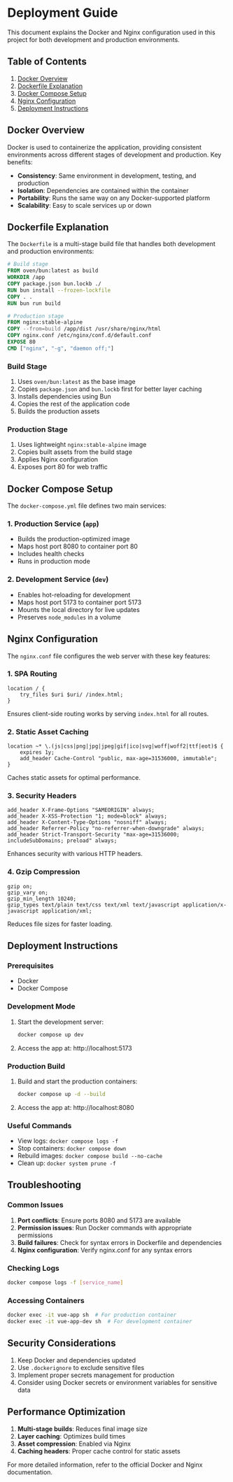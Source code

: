 # Deployment Guide

This document explains the Docker and Nginx configuration used in this project for both development and production environments.

## Table of Contents

1. [Docker Overview](#docker-overview)
2. [Dockerfile Explanation](#dockerfile-explanation)
3. [Docker Compose Setup](#docker-compose-setup)
4. [Nginx Configuration](#nginx-configuration)
5. [Deployment Instructions](#deployment-instructions)

## Docker Overview

Docker is used to containerize the application, providing consistent environments across different stages of development and production. Key benefits:

- **Consistency**: Same environment in development, testing, and production
- **Isolation**: Dependencies are contained within the container
- **Portability**: Runs the same way on any Docker-supported platform
- **Scalability**: Easy to scale services up or down

## Dockerfile Explanation

The `Dockerfile` is a multi-stage build file that handles both development and production environments:

```dockerfile
# Build stage
FROM oven/bun:latest as build
WORKDIR /app
COPY package.json bun.lockb ./
RUN bun install --frozen-lockfile
COPY . .
RUN bun run build

# Production stage
FROM nginx:stable-alpine
COPY --from=build /app/dist /usr/share/nginx/html
COPY nginx.conf /etc/nginx/conf.d/default.conf
EXPOSE 80
CMD ["nginx", "-g", "daemon off;"]
```

### Build Stage

1. Uses `oven/bun:latest` as the base image
2. Copies `package.json` and `bun.lockb` first for better layer caching
3. Installs dependencies using Bun
4. Copies the rest of the application code
5. Builds the production assets

### Production Stage

1. Uses lightweight `nginx:stable-alpine` image
2. Copies built assets from the build stage
3. Applies Nginx configuration
4. Exposes port 80 for web traffic

## Docker Compose Setup

The `docker-compose.yml` file defines two main services:

### 1. Production Service (`app`)

- Builds the production-optimized image
- Maps host port 8080 to container port 80
- Includes health checks
- Runs in production mode

### 2. Development Service (`dev`)

- Enables hot-reloading for development
- Maps host port 5173 to container port 5173
- Mounts the local directory for live updates
- Preserves `node_modules` in a volume

## Nginx Configuration

The `nginx.conf` file configures the web server with these key features:

### 1. SPA Routing

```nginx
location / {
    try_files $uri $uri/ /index.html;
}
```

Ensures client-side routing works by serving `index.html` for all routes.

### 2. Static Asset Caching

```nginx
location ~* \.(js|css|png|jpg|jpeg|gif|ico|svg|woff|woff2|ttf|eot)$ {
    expires 1y;
    add_header Cache-Control "public, max-age=31536000, immutable";
}
```

Caches static assets for optimal performance.

### 3. Security Headers

```nginx
add_header X-Frame-Options "SAMEORIGIN" always;
add_header X-XSS-Protection "1; mode=block" always;
add_header X-Content-Type-Options "nosniff" always;
add_header Referrer-Policy "no-referrer-when-downgrade" always;
add_header Strict-Transport-Security "max-age=31536000; includeSubDomains; preload" always;
```

Enhances security with various HTTP headers.

### 4. Gzip Compression

```nginx
gzip on;
gzip_vary on;
gzip_min_length 10240;
gzip_types text/plain text/css text/xml text/javascript application/x-javascript application/xml;
```

Reduces file sizes for faster loading.

## Deployment Instructions

### Prerequisites

- Docker
- Docker Compose

### Development Mode

1. Start the development server:
   ```bash
   docker compose up dev
   ```
2. Access the app at: http://localhost:5173

### Production Build

1. Build and start the production containers:
   ```bash
   docker compose up -d --build
   ```
2. Access the app at: http://localhost:8080

### Useful Commands

- View logs: `docker compose logs -f`
- Stop containers: `docker compose down`
- Rebuild images: `docker compose build --no-cache`
- Clean up: `docker system prune -f`

## Troubleshooting

### Common Issues

1. **Port conflicts**: Ensure ports 8080 and 5173 are available
2. **Permission issues**: Run Docker commands with appropriate permissions
3. **Build failures**: Check for syntax errors in Dockerfile and dependencies
4. **Nginx configuration**: Verify nginx.conf for any syntax errors

### Checking Logs

```bash
docker compose logs -f [service_name]
```

### Accessing Containers

```bash
docker exec -it vue-app sh  # For production container
docker exec -it vue-app-dev sh  # For development container
```

## Security Considerations

1. Keep Docker and dependencies updated
2. Use `.dockerignore` to exclude sensitive files
3. Implement proper secrets management for production
4. Consider using Docker secrets or environment variables for sensitive data

## Performance Optimization

1. **Multi-stage builds**: Reduces final image size
2. **Layer caching**: Optimizes build times
3. **Asset compression**: Enabled via Nginx
4. **Caching headers**: Proper cache control for static assets

For more detailed information, refer to the official Docker and Nginx documentation.
